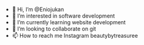 - 👋 Hi, I’m @Eniojukan
- 👀 I’m interested in software development
- 🌱 I’m currently learning website development
- 💞️ I’m looking to collaborate on git
- 📫 How to reach me Instagram beautybytreasuree

<!---
Eniojukan/Eniojukan is a ✨ special ✨ repository because its `README.md` (this file) appears on your GitHub profile.
You can click the Preview link to take a look at your changes.
--->
